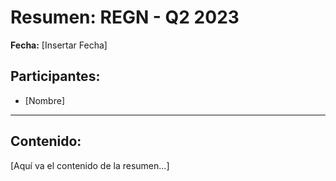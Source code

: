 # Resumen: REGN - Q2 2023

**Fecha:** [Insertar Fecha]

## Participantes:
* [Nombre]

---

## Contenido:

[Aquí va el contenido de la resumen...]